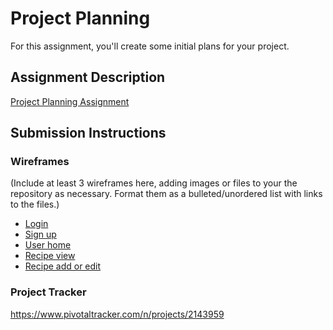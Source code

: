 # Project Planning
For this assignment, you'll create some initial plans for your project.

## Assignment Description
[Project Planning Assignment](https://education.launchcode.org/liftoff/assignments/planning/)

## Submission Instructions

### Wireframes

(Include at least 3 wireframes here, adding images or files to your the repository as necessary. Format them as a bulleted/unordered list with links to the files.)

* [Login](https://github.com/jamesgallien/liftoff-assignments/blob/master/P3-Project_Planning/Login.jpg)
* [Sign up](https://github.com/jamesgallien/liftoff-assignments/blob/master/P3-Project_Planning/Sign%20up.jpg)
* [User home](https://github.com/jamesgallien/liftoff-assignments/blob/master/P3-Project_Planning/User%20home.jpg)
* [Recipe view](https://github.com/jamesgallien/liftoff-assignments/blob/master/P3-Project_Planning/Recipe%20display.jpg)
* [Recipe add or edit](https://github.com/jamesgallien/liftoff-assignments/blob/master/P3-Project_Planning/Recipe%20add%20or%20edit.jpg)

### Project Tracker

https://www.pivotaltracker.com/n/projects/2143959